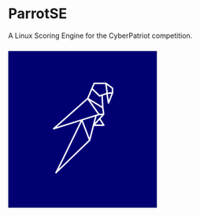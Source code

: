 # ParrotSE
A Linux Scoring Engine for the CyberPatriot competition.
###
![img](media/img/Parrot.jpg "Parrot")
